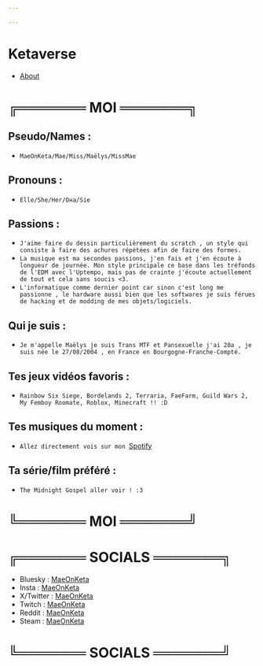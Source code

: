 ```yaml
---

---
```


# Ketaverse

- [About](/about)

# ╔═══════  MOI  ═══════╗
## Pseudo/Names : 
* `MaeOnKeta/Mae/Miss/Maëlys/MissMae`

## Pronouns : 
* `Elle/She/Her/Она/Sie`

## Passions : 
* `J'aime faire du dessin particulièrement du scratch , un style qui consiste à faire des achures répétées afin de faire des formes.`  
* `La musique est ma secondes passions, j'en fais et j'en écoute à longueur de journée. Mon style principale ce base dans les tréfonds de l'EDM avec l'Uptempo, mais pas de crainte j'écoute actuellement de tout et cela sans soucis <3.`  
* `L'informatique comme dernier point car sinon c'est long me passionne , le hardware aussi bien que les softwares je suis férues de hacking et de modding de mes objets/logiciels.`  

## Qui je suis : 
* `Je m'appelle Maëlys je suis Trans MTF et Pansexuelle j'ai 20a , je suis née le 27/08/2004 , en France en Bourgogne-Franche-Compté.` 

## Tes jeux vidéos favoris : 
* `Rainbow Six Siege, Bordelands 2, Terraria, FaeFarm, Guild Wars 2, My Femboy Roomate, Roblox, Minecraft !! :D`

## Tes musiques du moment : 
* `Allez directement vois sur mon `[Spotify](https://open.spotify.com/user/31xk5fpoawqcoulzwnhu6c7ujiyy)

## Ta série/film préféré : 
* `The Midnight Gospel aller voir ! :3`

# ╚═══════  MOI  ═══════╝

# ╔═══════  SOCIALS  ═══════╗
* Bluesky : [MaeOnKeta](https://bsky.app/profile/did:plc:3qth4l3fjl3i4qnhkurvrfg3)
* Insta : [MaeOnKeta](https://www.instagram.com/__mae.on.keta__/)
* X/Twitter : [MaeOnKeta](https://x.com/MaeOnKeta)
* Twitch : [MaeOnKeta](https://www.twitch.tv/maeonketa)
* Reddit : [MaeOnKeta](https://www.reddit.com/user/MaeOnKeta/)
* Steam : [MaeOnKeta](https://steamcommunity.com/profiles/76561199103254044)

# ╚═══════  SOCIALS  ═══════╝